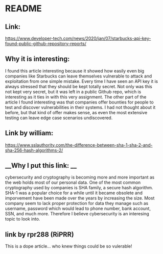 # __README__ 

## __Link:__ 
https://www.developer-tech.com/news/2020/jan/07/starbucks-api-key-found-public-github-repository-reports/

## __Why it is interesting:__ 
I found this article interesting because it showed how easily even big companies like Starbucks can leave themselves vulnerable to attack and exploitation from one simple mistake. Every time I have seen an API key it is always stressed that they should be kept totally secret. Not only was this not kept very secret, but it was left in a public Github repo, which is interesting as it ties in with this very assignment. The other part of the article I found interesting was that companies offer bounties for people to test and discover vulnerabilities in their systems. I had not thought about it before, but that kind of offer makes sense, as even the most extensive testing can leave edge case scenarios undiscovered.

## __Link by william:__
https://www.sslauthority.com/the-difference-between-sha-1-sha-2-and-sha-256-hash-algorithms-2/

## __Why I put this link: __
cybersecurity and cryptography is becoming more and more important as the web holds most of our personal data. One of the most common cryptography used by companies is SHA family, a secure hash algorithm. SHA-1 was a popular choice for a while until it became obsolete and imporvement have been made over the years by increasing the size. Most company seem to lack proper protection for data they manage such as username, password which would lead to phone number, bank account, SSN, and much more. Therefore I believe cybersecurity is an interesing topic to look into. 

## link by rpr288 (RiPRR)

This is a dope article... who knew things could be so vulerable!
